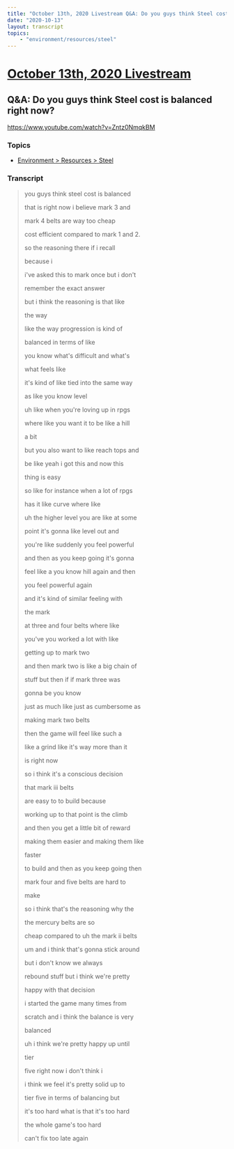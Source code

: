 ```yaml
---
title: "October 13th, 2020 Livestream Q&A: Do you guys think Steel cost is balanced right now?"
date: "2020-10-13"
layout: transcript
topics:
    - "environment/resources/steel"
---
```

# [October 13th, 2020 Livestream](../2020-10-13.md)
## Q&A: Do you guys think Steel cost is balanced right now?
https://www.youtube.com/watch?v=Zntz0NmqkBM

### Topics
* [Environment > Resources > Steel](../topics/environment/resources/steel.md)

### Transcript

> you guys think steel cost is balanced
> 
> that is right now i believe mark 3 and
> 
> mark 4 belts are way too cheap
> 
> cost efficient compared to mark 1 and 2.
> 
> so the reasoning there if i recall
> 
> because i
> 
> i've asked this to mark once but i don't
> 
> remember the exact answer
> 
> but i think the reasoning is that like
> 
> the way
> 
> like the way progression is kind of
> 
> balanced in terms of like
> 
> you know what's difficult and what's
> 
> what feels like
> 
> it's kind of like tied into the same way
> 
> as like you know level
> 
> uh like when you're loving up in rpgs
> 
> where like you want it to be like a hill
> 
> a bit
> 
> but you also want to like reach tops and
> 
> be like yeah i got this and now this
> 
> thing is easy
> 
> so like for instance when a lot of rpgs
> 
> has it like curve where like
> 
> uh the higher level you are like at some
> 
> point it's gonna like level out and
> 
> you're like suddenly you feel powerful
> 
> and then as you keep going it's gonna
> 
> feel like a you know hill again and then
> 
> you feel powerful again
> 
> and it's kind of similar feeling with
> 
> the mark
> 
> at three and four belts where like
> 
> you've you worked a lot with like
> 
> getting up to mark two
> 
> and then mark two is like a big chain of
> 
> stuff but then if if mark three was
> 
> gonna be you know
> 
> just as much like just as cumbersome as
> 
> making mark two belts
> 
> then the game will feel like such a
> 
> like a grind like it's way more than it
> 
> is right now
> 
> so i think it's a conscious decision
> 
> that mark iii belts
> 
> are easy to to build because
> 
> working up to that point is the climb
> 
> and then you get a little bit of reward
> 
> making them easier and making them like
> 
> faster
> 
> to build and then as you keep going then
> 
> mark four and five belts are hard to
> 
> make
> 
> so i think that's the reasoning why the
> 
> the mercury belts are so
> 
> cheap compared to uh the mark ii belts
> 
> um and i think that's gonna stick around
> 
> but i don't know we always
> 
> rebound stuff but i think we're pretty
> 
> happy with that decision
> 
> i started the game many times from
> 
> scratch and i think the balance is very
> 
> balanced
> 
> uh i think we're pretty happy up until
> 
> tier
> 
> five right now i don't think i
> 
> i think we feel it's pretty solid up to
> 
> tier five in terms of balancing but
> 
> it's too hard what is that it's too hard
> 
> the whole game's too hard
> 
> can't fix too late again
> 
